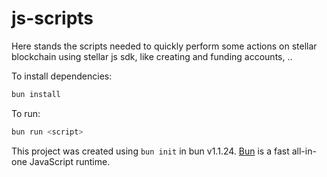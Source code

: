 # js-scripts

Here stands the scripts needed to quickly perform some actions on stellar blockchain using stellar js sdk, like creating and
funding accounts, ..

To install dependencies:

```bash
bun install
```

To run:

```bash
bun run <script>
```

This project was created using `bun init` in bun v1.1.24. [Bun](https://bun.sh) is a fast all-in-one JavaScript runtime.
